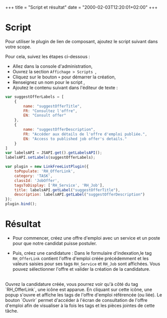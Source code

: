 +++
title = "Script et résultat"
date = "2000-02-03T12:20:01+02:00"
+++

# Script

Pour utiliser le plugin de lien de composant, ajoutez le script suivant dans votre scope. 

Pour cela, suivez les étapes ci-dessous :

* Allez dans la console d'administration,
* Ouvrez la section `Affichage > Scripts `,
* Cliquez sur le bouton `+` pour démarrer la création,
* Renseignez un nom pour le script ,
* Ajoutez le contenu suivant dans l'éditeur de texte : 

```javascript
var suggestOfferLabels = [
	{
        name: "suggestOfferTitle",
		FR: "Consultez l'offre",
		EN: "Consult offer"
	},
    {
        name: "suggestOfferDescription",
		FR: "Accéder aux détails de l'offre d'emploi publiée.",
		EN: "Access to published job offer's details."
	}
]
var labelsAPI = JSAPI.get().getLabelsAPI();
labelsAPI.setLabels(suggestOfferLabels);

var plugin = new LinkFreeListPlugin({
	toPopulate: 'RH_OfferLink',
	category: 'TASK',
	classId: 'JobOffer',
	tagsToDisplay: ['RH_Service', 'RH_Job'],
	title: labelsAPI.getLabel("suggestOfferTitle"),
	description: labelsAPI.getLabel("suggestOfferDescription")
});
plugin.bind();
```

# Résultat

* Pour commencer, créez une offre d'emploi avec un service et un poste pour que notre candidat puisse postuler.

* Puis, créez une candidature : Dans le formulaire d'indexation,le tag `RH_OfferLink` contient l'offre d'emploi créée précédemment et les valeurs saisies pour ses tags `RH_Service` et `RH_Job` sont affichées. Vous pouvez sélectionner l'offre et valider la création de la candidature.


<br/>
Ouvrez la candidature créée, vous pourrez voir qu'à côté du tag `RH_OfferLink`, une icône est apparue. En cliquant sur cette icône, une popup s'ouvre et affiche les tags de l'offre d'emploi référencée (ou liée). 
Le bouton `Ouvrir` permet d'accéder à l'écran de consultation de l'offre d'emploi afin de visualiser à la fois les tags et les pièces jointes de cette tâche.



